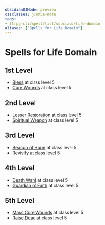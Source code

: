 ```yaml
---
obsidianUIMode: preview
cssclasses: json5e-note
tags:
- ttrpg-cli/spell/list/subclass/life-domain
aliases: ["Spells for Life Domain"]
---
```

# Spells for Life Domain

## 1st Level

- [Bless](bless "PHB") at class level 5
- [Cure Wounds](cure-wounds "PHB") at class level 5

## 2nd Level

- [Lesser Restoration](lesser-restoration "PHB") at class level 5
- [Spiritual Weapon](spiritual-weapon "PHB") at class level 5

## 3rd Level

- [Beacon of Hope](beacon-of-hope "PHB") at class level 5
- [Revivify](revivify "PHB") at class level 5

## 4th Level

- [Death Ward](death-ward "PHB") at class level 5
- [Guardian of Faith](guardian-of-faith "PHB") at class level 5

## 5th Level

- [Mass Cure Wounds](mass-cure-wounds "PHB") at class level 5
- [Raise Dead](raise-dead "PHB") at class level 5